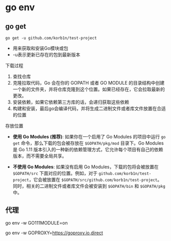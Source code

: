 # go env

## go get

```
go get -u github.com/korb1n/test-project
```
* 用来获取和安装Go模块或包
* -u表示更新已存在的包到最新版本

下载过程
1. 查找仓库
2. 克隆拉取代码，Go 会在你的 GOPATH 或者 GO MODULE 的目录结构中创建一个新的文件夹，并将仓库克隆到这个位置。如果已经存在，它会拉取最新的更改。
3. 安装依赖，如果它依赖第三方库的话，会递归获取这些依赖
4. 构建和安装，最后go会编译代码，并将生成二进制文件或者库文件放置在合适的位置

存放位置
- **使用 Go Modules (推荐)**: 如果你在一个启用了 Go Modules 的项目中运行 `go get` 命令，那么下载的包会被存放在 `$GOPATH/pkg/mod` 目录下。Go Modules 是 Go 1.11 版本引入的一种新的依赖管理方式，它允许每个项目有自己的依赖版本，而不需要全局共享。
    
- **不使用 Go Modules**: 如果没有启用 Go Modules，下载的包将会被放置在 `$GOPATH/src` 下面对应的位置。例如，对于 `github.com/korb1n/test-project`，它会被放置在 `$GOPATH/src/github.com/korb1n/test-project`。同时，相关的二进制文件或者库文件会被安装到 `$GOPATH/bin` 和 `$GOPATH/pkg` 中。

## 代理
go env -w GO111MODULE=on 

go env -w GOPROXY=https://goproxy.io,direct

